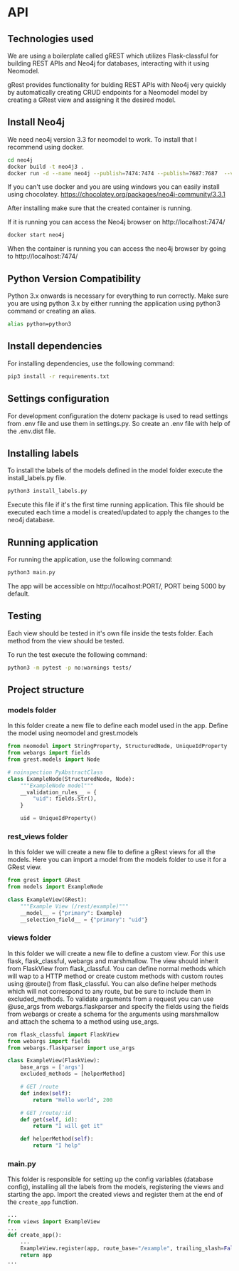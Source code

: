 # API

## Technologies used

We are using a boilerplate called gREST which utilizes Flask-classful for building REST APIs and Neo4j for databases, interacting with it using Neomodel.

gRest provides functionality for bulding REST APIs with Neo4j very quickly by automatically creating CRUD endpoints for a Neomodel model by creating a GRest view and assigning it the desired model.

## Install Neo4j

We need neo4j version 3.3 for neomodel to work. To install that I recommend using docker.

```bash
cd neo4j
docker build -t neo4j3 .
docker run -d --name neo4j --publish=7474:7474 --publish=7687:7687  --volume=$HOME/neo4j/data:/data neo4j3
```

If you can't use docker and you are using windows you can easily install using chocolatey.
https://chocolatey.org/packages/neo4j-community/3.3.1

After installing make sure that the created container is running.

If it is running you can access the Neo4j browser on http://localhost:7474/

```bash
docker start neo4j
```

When the container is running you can access the neo4j browser by going to http://localhost:7474/

## Python Version Compatibility

Python 3.x onwards is necessary for everything to run correctly.
Make sure you are using python 3.x by either running the application using python3 command or creating an alias.

```bash
alias python=python3
```

## Install dependencies

For installing dependencies, use the following command:

```bash
pip3 install -r requirements.txt
```

## Settings configuration

For development configuration the dotenv package is used to read settings from .env file and use them in settings.py.
So create an .env file with help of the .env.dist file.

## Installing labels

To install the labels of the models defined in the model folder execute the install_labels.py file.

```bash
python3 install_labels.py
```

Execute this file if it's the first time running application.
This file should be executed each time a model is created/updated to apply the changes to the neo4j database.

## Running application

For running the application, use the following command:

```bash
python3 main.py
```

The app will be accessible on http://localhost:PORT/, PORT being 5000 by default.

## Testing

Each view should be tested in it's own file inside the tests folder.
Each method from the view should be tested.

To run the test execute the following command:

```bash
python3 -m pytest -p no:warnings tests/
```

## Project structure

### models folder

In this folder create a new file to define each model used in the app.
Define the model using neomodel and grest.models

```/models/example.py
from neomodel import StringProperty, StructuredNode, UniqueIdProperty
from webargs import fields
from grest.models import Node

# noinspection PyAbstractClass
class ExampleNode(StructuredNode, Node):
    """ExampleNode model"""
    __validation_rules__ = {
        "uid": fields.Str(),
    }

    uid = UniqueIdProperty()
```

### rest_views folder

In this folder we will create a new file to define a gRest views for all the models.
Here you can import a model from the models folder to use it for a GRest view.

```/rest_views/example.py
from grest import GRest
from models import ExampleNode

class ExampleView(GRest):
    """Example View (/rest/example)"""
    __model__ = {"primary": Example}
    __selection_field__ = {"primary": "uid"}
```

### views folder

In this folder we will create a new file to define a custom view.
For this use flask, flask_classful, webargs and marshmallow. The view should inherit from FlaskView from flask_classful.
You can define normal methods which will wap to a HTTP method or create custom methods with custom routes using @route() from flask_classful.
You can also define helper methods which will not correspond to any route, but be sure to include them in excluded_methods.
To validate arguments from a request you can use @use_args from webargs.flaskparser and specify the fields using the fields from webargs or create a schema for the arguments using marshmallow and attach the schema to a method using use_args.

```/views/example.py
rom flask_classful import FlaskView
from webargs import fields
from webargs.flaskparser import use_args

class ExampleView(FlaskView):
    base_args = ['args']
    excluded_methods = [helperMethod]

    # GET /route
    def index(self):
        return "Hello world", 200

    # GET /route/:id
    def get(self, id):
        return "I will get it"

    def helperMethod(self):
        return "I help"

```

### main.py

This folder is responsible for setting up the config variables (database config), installing all the labels from the models, registering the views and starting the app.
Import the created views and register them at the end of the `create_app` function.

```main.py
...
from views import ExampleView
...
def create_app():
    ...
    ExampleView.register(app, route_base="/example", trailing_slash=False)
    return app
...
```
